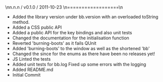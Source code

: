 \nn.n.n / v0.1.0 / 2011-10-23 \n==================\n
  * Added the library version under bb.version with an overloaded toString method.
  * Added a CSS public API
  * Added a public API for the key bindings and also unit tests
  * Changed the documentation for the initialisation function
  * Reverted 'burning-boots' as it fails QUnit
  * Added 'burning-boots' to the window as well as the shortened 'bb'
  * Changed the since for the enums as there have been no releases yet!
  * JS Linted the tests
  * Added unit tests for bb.log Fixed up some errors with the logging
  * Added README.md
  * Initial Commit
